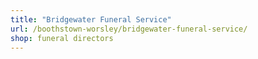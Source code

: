 ```yaml
---
title: "Bridgewater Funeral Service"
url: /boothstown-worsley/bridgewater-funeral-service/
shop: funeral directors
---
```

